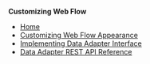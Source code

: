 **Customizing Web Flow**

- [Home](./Home.md)
- [Customizing Web Flow Appearance](./Customizing-Web-Flow-Appearance.md)
- [Implementing Data Adapter Interface](./Implementing-the-Data-Adapter-Interface.md)
- [Data Adapter REST API Reference](https://github.com/wultra/powerauth-webflow/blob/develop/docs/Data-Adapter-REST-API-Reference.md)
